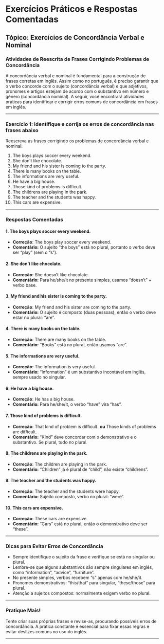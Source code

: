 
# Exercícios Práticos e Respostas Comentadas

## Tópico: Exercícios de Concordância Verbal e Nominal

### Atividades de Reescrita de Frases Corrigindo Problemas de Concordância

A concordância verbal e nominal é fundamental para a construção de frases corretas em inglês. Assim como no português, é preciso garantir que o verbo concorde com o sujeito (concordância verbal) e que adjetivos, pronomes e artigos estejam de acordo com o substantivo em número e gênero (concordância nominal). A seguir, você encontrará atividades práticas para identificar e corrigir erros comuns de concordância em frases em inglês.

---

### **Exercício 1: Identifique e corrija os erros de concordância nas frases abaixo**

Reescreva as frases corrigindo os problemas de concordância verbal e nominal.

1. The boys plays soccer every weekend.
2. She don’t like chocolate.
3. My friend and his sister is coming to the party.
4. There is many books on the table.
5. The informations are very useful.
6. He have a big house.
7. Those kind of problems is difficult.
8. The childrens are playing in the park.
9. The teacher and the students was happy.
10. This cars are expensive.

---

### **Respostas Comentadas**

#### 1. The boys plays soccer every weekend.
- **Correção:** The boys play soccer every weekend.
- **Comentário:** O sujeito “the boys” está no plural, portanto o verbo deve ser “play” (sem o “s”).

#### 2. She don’t like chocolate.
- **Correção:** She doesn’t like chocolate.
- **Comentário:** Para he/she/it no presente simples, usamos “doesn’t” + verbo base.

#### 3. My friend and his sister is coming to the party.
- **Correção:** My friend and his sister are coming to the party.
- **Comentário:** O sujeito é composto (duas pessoas), então o verbo deve estar no plural: “are”.

#### 4. There is many books on the table.
- **Correção:** There are many books on the table.
- **Comentário:** “Books” está no plural, então usamos “are”.

#### 5. The informations are very useful.
- **Correção:** The information is very useful.
- **Comentário:** “Information” é um substantivo incontável em inglês, sempre usado no singular.

#### 6. He have a big house.
- **Correção:** He has a big house.
- **Comentário:** Para he/she/it, o verbo “have” vira “has”.

#### 7. Those kind of problems is difficult.
- **Correção:** That kind of problem is difficult. **ou** Those kinds of problems are difficult.
- **Comentário:** “Kind” deve concordar com o demonstrativo e o substantivo. Se plural, tudo no plural.

#### 8. The childrens are playing in the park.
- **Correção:** The children are playing in the park.
- **Comentário:** “Children” já é plural de “child”, não existe “childrens”.

#### 9. The teacher and the students was happy.
- **Correção:** The teacher and the students were happy.
- **Comentário:** Sujeito composto, verbo no plural: “were”.

#### 10. This cars are expensive.
- **Correção:** These cars are expensive.
- **Comentário:** “Cars” está no plural, então o demonstrativo deve ser “these”.

---

### **Dicas para Evitar Erros de Concordância**

- Sempre identifique o sujeito da frase e verifique se está no singular ou plural.
- Lembre-se que alguns substantivos são sempre singulares em inglês, como “information”, “advice”, “furniture”.
- No presente simples, verbos recebem “s” apenas com he/she/it.
- Pronomes demonstrativos: “this/that” para singular, “these/those” para plural.
- Atenção a sujeitos compostos: normalmente exigem verbo no plural.

---

### **Pratique Mais!**

Tente criar suas próprias frases e revise-as, procurando possíveis erros de concordância. A prática constante é essencial para fixar essas regras e evitar deslizes comuns no uso do inglês.

---
```

